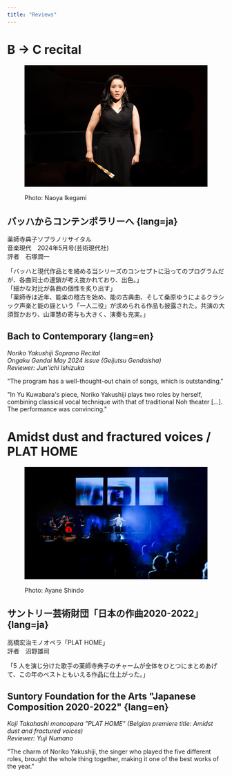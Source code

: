 ```yaml
---
title: "Reviews"
---
```


# B → C recital

<figure class="image">
<img src="/photos/b2c/stage.jpg" class="photo" alt="Photo: B → C">
<p>Photo: Naoya Ikegami</p>
</figure>

## バッハからコンテンポラリーへ {lang=ja}

薬師寺典子ソプラノリサイタル<br/>
音楽現代　2024年5月号(芸術現代社)<br/>
評者　石塚潤一
 
「バッハと現代作品とを絡める当シリーズのコンセプトに沿ってのプログラムだが、各曲同士の連鎖が考え抜かれており、出色。」<br/>
「細かな対比が各曲の個性を炙り出す」<br/>
「薬師寺は近年、能楽の稽古を始め、能の古典曲、そして桑原ゆうによるクラシック声楽と能の謡という「一人二役」が求められる作品も披露された。共演の大須賀かおり、山澤慧の寄与も大きく、演奏も充実。」


## Bach to Contemporary {lang=en}

*Noriko Yakushiji Soprano Recital*<br/>
*Ongaku Gendai May 2024 issue (Geijutsu Gendaisha)*<br/>
*Reviewer: Jun'ichi Ishizuka*

"The program has a well-thought-out chain of songs, which is outstanding."

"In Yu Kuwabara's piece, Noriko Yakushiji plays two roles by herself, combining classical vocal technique with that of traditional Noh theater [...]. The performance was convincing."


# Amidst dust and fractured voices / PLAT HOME

<figure class="image">
<img src="/photos/plat-home/1.jpg" class="photo" alt="Photo: PLAT HOME">
<p>Photo: Ayane Shindo</p>
</figure>

## サントリー芸術財団「日本の作曲2020-2022」 {lang=ja}

高橋宏治モノオペラ「PLAT HOME」<br/>
評者　沼野雄司

「5 人を演じ分けた歌手の薬師寺典子のチャームが全体をひとつにまとめあげて、この年のベストともいえる作品に仕上がった。」


## Suntory Foundation for the Arts "Japanese Composition 2020-2022" {lang=en}

*Koji Takahashi monoopera "PLAT HOME" (Belgian premiere title: Amidst dust and fractured voices)*<br/>
*Reviewer: Yuji Numano*

"The charm of Noriko Yakushiji, the singer who played the five different roles, brought the whole thing together, making it one of the best works of the year."
